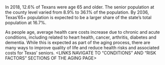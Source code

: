 In 2018, 12.6% of Texans were age 65 and older. The senior population at the county level varied from 8.9% to 36.1% of the population.  By 2036, Texas’65+ population is expected to be a larger share of the state’s total population at 16.7%.

As people age, average health care costs increase due to chronic and acute conditions, including related to heart health, cancer, arthritis, diabetes and dementia. While this is expected as part of the aging process, there are many ways to improve quality of life and reduce health risks and associated costs for Texas’ seniors.  <LINKS NAVIGATE TO “CONDITIONS” AND “RISK FACTORS” SECTIONS OF THE AGING PAGE>
